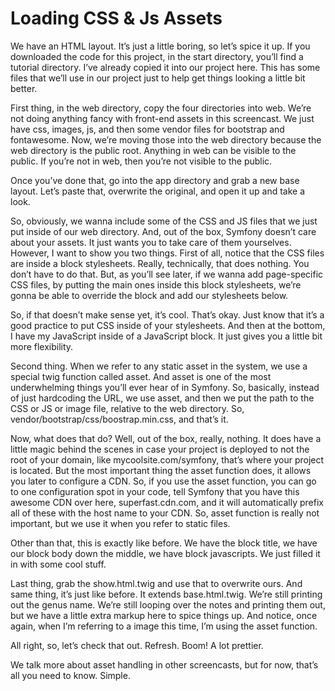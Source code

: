 # Loading CSS & Js Assets

We have an HTML layout.  It’s just a little boring, so let’s spice it up.  If you downloaded the code for this project, in the start directory, you’ll find a tutorial directory.  I’ve already copied it into our project here.  This has some files that we’ll use in our project just to help get things looking a little bit better.

First thing, in the web directory, copy the four directories into web.  We’re not doing anything fancy with front-end assets in this screencast.  We just have css, images, js, and then some vendor files for bootstrap and fontawesome.  Now, we’re moving those into the web directory because the web directory is the public root.  Anything in web can be visible to the public.  If you’re not in web, then you’re not visible to the public.

Once you’ve done that, go into the app directory and grab a new base layout.  Let’s paste that, overwrite the original, and open it up and take a look.

So, obviously, we wanna include some of the CSS and JS files that we just put inside of our web directory.  And, out of the box, Symfony doesn’t care about your assets.  It just wants you to take care of them yourselves.  However, I want to show you two things.  First of all, notice that the CSS files are inside a block stylesheets.  Really, technically, that does nothing.  You don’t have to do that.  But, as you’ll see later, if we wanna add page-specific CSS files, by putting the main ones inside this block stylesheets, we’re gonna be able to override the block and add our stylesheets below.

So, if that doesn’t make sense yet, it’s cool.  That’s okay.  Just know that it’s a good practice to put CSS inside of your stylesheets.  And then at the bottom, I have my JavaScript inside of a JavaScript block.  It just gives you a little bit more flexibility.

Second thing.  When we refer to any static asset in the system, we use a special twig function called asset.  And asset is one of the most underwhelming things you’ll ever hear of in Symfony.  So, basically, instead of just hardcoding the URL, we use asset, and then we put the path to the CSS or JS or image file, relative to the web directory.  So, vendor/bootstrap/css/boostrap.min.css, and that’s it.

Now, what does that do?  Well, out of the box, really, nothing.  It does have a little magic behind the scenes in case your project is deployed to not the root of your domain, like mycoolsite.com/symfony, that’s where your project is located.  But the most important thing the asset function does, it allows you later to configure a CDN.  So, if you use the asset function, you can go to one configuration spot in your code, tell Symfony that you have this awesome CDN over here, superfast.cdn.com, and it will automatically prefix all of these with the host name to your CDN.  So, asset function is really not important, but we use it when you refer to static files.

Other than that, this is exactly like before.  We have the block title, we have our block body down the middle, we have block javascripts.  We just filled it in with some cool stuff.

Last thing, grab the show.html.twig and use that to overwrite ours.  And same thing, it’s just like before.  It extends base.html.twig.  We’re still printing out the genus name.  We’re still looping over the notes and printing them out, but we have a little extra markup here to spice things up.  And notice, once again, when I’m referring to a image this time, I’m using the asset function.

All right, so, let’s check that out.  Refresh.  Boom!  A lot prettier.

We talk more about asset handling in other screencasts, but for now, that’s all you need to know.  Simple.

